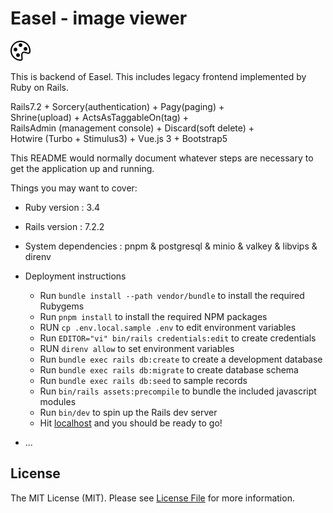 # Easel - image viewer

![alt text](https://github.com/asip/easel-back/blob/main/public/palette.svg)

This is backend of Easel.
This includes legacy frontend implemented by Ruby on Rails.

Rails7.2 + Sorcery(authentication) + Pagy(paging) +  
Shrine(upload) + ActsAsTaggableOn(tag) +  
RailsAdmin (management console) + Discard(soft delete) +  
Hotwire (Turbo + Stimulus3) + Vue.js 3 + Bootstrap5

This README would normally document whatever steps are necessary to get the
application up and running.

Things you may want to cover:

* Ruby version : 3.4
* Rails version : 7.2.2
* System dependencies : pnpm & postgresql & minio & valkey & libvips & direnv
* Deployment instructions
  * Run `bundle install --path vendor/bundle` to install the required Rubygems
  * Run `pnpm install` to install the required NPM packages
  * RUN `cp .env.local.sample .env` to edit environment variables
  * Run `EDITOR="vi" bin/rails credentials:edit` to create credentials
  * RUN `direnv allow` to set environment variables
  * Run `bundle exec rails db:create` to create a development database
  * Run `bundle exec rails db:migrate` to create database schema
  * Run `bundle exec rails db:seed` to sample records
  * Run `bin/rails assets:precompile` to bundle the included javascript modules
  * Run `bin/dev` to spin up the Rails dev server
  * Hit [localhost](http://localhost/) and you should be ready to go!

* ...

## License

The MIT License (MIT). Please see [License File](https://github.com/asip/easel/blob/main/LICENSE-MIT.txt) for more information.
